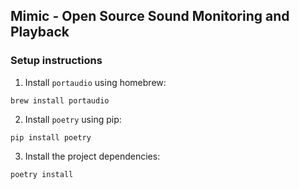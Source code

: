 ## Mimic - Open Source Sound Monitoring and Playback

### Setup instructions

1. Install `portaudio` using homebrew:

```
brew install portaudio
```

2. Install `poetry` using pip:

```
pip install poetry
```

3. Install the project dependencies:

```
poetry install
```
